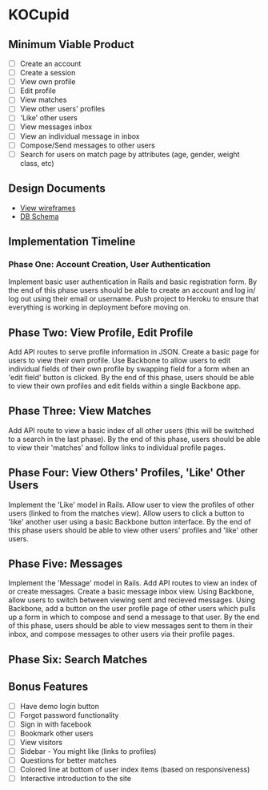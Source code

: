 # KOCupid

## Minimum Viable Product
- [ ] Create an account
- [ ] Create a session
- [ ] View own profile
- [ ] Edit profile
- [ ] View matches
- [ ] View other users' profiles
- [ ] 'Like' other users
- [ ] View messages inbox
- [ ] View an individual message in inbox
- [ ] Compose/Send messages to other users
- [ ] Search for users on match page by attributes (age, gender, weight class, etc)

## Design Documents
* [View wireframes][views]
* [DB Schema][schema]

[views]: ./docs/views.md
[schema]: ./docs/schema.md

## Implementation Timeline

### Phase One: Account Creation, User Authentication
Implement basic user authentication in Rails and basic registration form.  By the end of this phase users should be able to create an account and log in/ log out using their email or username.  Push project to Heroku to ensure that everything is working in deployment before moving on.

## Phase Two: View Profile, Edit Profile
Add API routes to serve profile information in JSON.   Create a basic page for users to view their own profile. Use Backbone to allow users to edit individual fields of their own profile by swapping field for a form when an 'edit field' button is clicked.  By the end of this phase, users should be able to view their own profiles and edit fields within a single Backbone app.

## Phase Three: View Matches
Add API route to view a basic index of all other users (this will be switched to a search in the last phase).  By the end of this phase, users should be able to view their 'matches' and follow links to individual profile pages.

## Phase Four: View Others' Profiles, 'Like' Other Users
Implement the 'Like' model in Rails.  Allow user to view the profiles of other users (linked to from the matches view).  Allow users to click a button to 'like' another user using a basic Backbone button interface.  By the end of this phase users should be able to view other users' profiles and 'like' other users.

## Phase Five: Messages
Implement the 'Message' model in Rails.  Add API routes to view an index of or create messages.  Create a basic message inbox view.  Using Backbone, allow users to switch between viewing sent and recieved messages.  Using Backbone, add a button on the user profile page of other users which pulls up a form in which to compose and send a message to that user.  By the end of this phase, users should be able to view messages sent to them in their inbox, and compose messages to other users via their profile pages.

## Phase Six: Search Matches



## Bonus Features
- [ ] Have demo login button
- [ ] Forgot password functionality
- [ ] Sign in with facebook
- [ ] Bookmark other users
- [ ] View visitors
- [ ] Sidebar - You might like (links to profiles)
- [ ] Questions for better matches
- [ ] Colored line at bottom of user index items (based on responsiveness)
- [ ] Interactive introduction to the site
